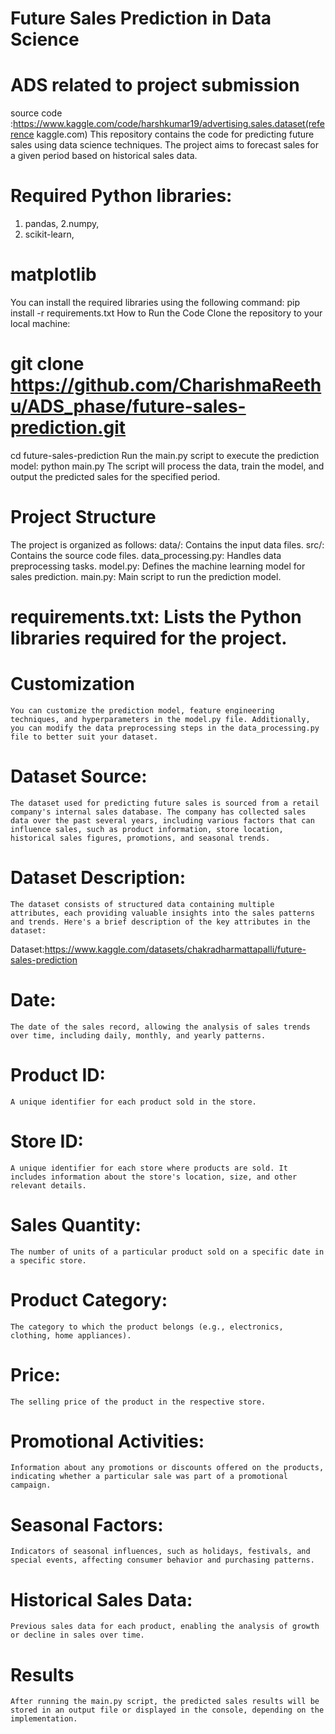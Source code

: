 # Future Sales Prediction in Data Science
  # ADS related to project submission
  source code :https://www.kaggle.com/code/harshkumar19/advertising.sales.dataset(reference kaggle.com)
This repository contains the code for predicting future sales using data science techniques. The project aims to forecast sales for a given period based on historical sales data.
# Required Python libraries: 
  1. pandas,
  2.numpy,
  3. scikit-learn,
# matplotlib
 You can install the required libraries using the following command:
 pip install -r requirements.txt
How to Run the Code
Clone the repository to your local machine:
# git clone https://github.com/CharishmaReethu/ADS_phase/future-sales-prediction.git
cd future-sales-prediction
Run the main.py script to execute the prediction model:
  python main.py
The script will process the data, train the model, and output the predicted sales for the specified period.
# Project Structure
The project is organized as follows:
  data/: Contains the input data files.
  src/: Contains the source code files.
  data_processing.py: Handles data preprocessing tasks.
  model.py: Defines the machine learning model for sales prediction.
  main.py: Main script to run the prediction model.
# requirements.txt: Lists the Python libraries required for the project.
# Customization
    You can customize the prediction model, feature engineering techniques, and hyperparameters in the model.py file. Additionally, you can modify the data preprocessing steps in the data_processing.py file to better suit your dataset.
# Dataset Source:
    The dataset used for predicting future sales is sourced from a retail company's internal sales database. The company has collected sales data over the past several years, including various factors that can influence sales, such as product information, store location, historical sales figures, promotions, and seasonal trends.
# Dataset Description:
    The dataset consists of structured data containing multiple attributes, each providing valuable insights into the sales patterns and trends. Here's a brief description of the key attributes in the dataset:
Dataset:https://www.kaggle.com/datasets/chakradharmattapalli/future-sales-prediction
# Date: 
    The date of the sales record, allowing the analysis of sales trends over time, including daily, monthly, and yearly patterns.
# Product ID:
    A unique identifier for each product sold in the store.
# Store ID: 
    A unique identifier for each store where products are sold. It includes information about the store's location, size, and other relevant details.
# Sales Quantity: 
    The number of units of a particular product sold on a specific date in a specific store.
# Product Category:
    The category to which the product belongs (e.g., electronics, clothing, home appliances).
# Price:
    The selling price of the product in the respective store.
# Promotional Activities:
    Information about any promotions or discounts offered on the products, indicating whether a particular sale was part of a promotional campaign.
# Seasonal Factors: 
    Indicators of seasonal influences, such as holidays, festivals, and special events, affecting consumer behavior and purchasing patterns.
# Historical Sales Data:
    Previous sales data for each product, enabling the analysis of growth or decline in sales over time.
# Results
    After running the main.py script, the predicted sales results will be stored in an output file or displayed in the console, depending on the implementation. 
